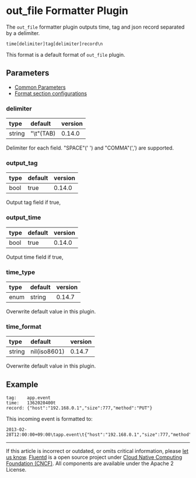 # out\_file Formatter Plugin

The `out_file` formatter plugin outputs time, tag and json record
separated by a delimiter.

```
time[delimiter]tag[delimiter]record\n
```

This format is a default format of `out_file` plugin.


## Parameters

-   [Common Parameters](/configuration/plugin-common-parameters.md)
-   [Format section configurations](/configuration/format-section.md)


### delimiter

| type   | default    | version |
|:-------|:-----------|:--------|
| string | "\\t"(TAB) | 0.14.0  |

Delimiter for each field. "SPACE"(' ') and "COMMA"(',') are supported.


### output\_tag

| type | default | version |
|:-----|:--------|:--------|
| bool | true    | 0.14.0  |

Output tag field if true,


### output\_time

| type | default | version |
|:-----|:--------|:--------|
| bool | true    | 0.14.0  |

Output time field if true,


### time\_type

| type | default | version |
|:-----|:--------|:--------|
| enum | string  | 0.14.7  |

Overwrite default value in this plugin.


### time\_format

| type   | default      | version |
|:-------|:-------------|:--------|
| string | nil(iso8601) | 0.14.7  |

Overwrite default value in this plugin.


## Example

```
tag:    app.event
time:   1362020400t
record: {"host":"192.168.0.1","size":777,"method":"PUT"}
```

This incoming event is formatted to:

```
2013-02-28T12:00:00+09:00\tapp.event\t{"host":"192.168.0.1","size":777,"method":"PUT"}
```


------------------------------------------------------------------------

If this article is incorrect or outdated, or omits critical information, please [let us know](https://github.com/fluent/fluentd-docs/issues?state=open).
[Fluentd](http://www.fluentd.org/) is a open source project under [Cloud Native Computing Foundation (CNCF)](https://cncf.io/). All components are available under the Apache 2 License.
